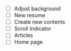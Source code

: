 - [ ] Adjust background
- [ ] New resume 
- [ ] Create new contents
- [ ] Scroll Indicator
- [ ] Articles
- [ ] Home page
